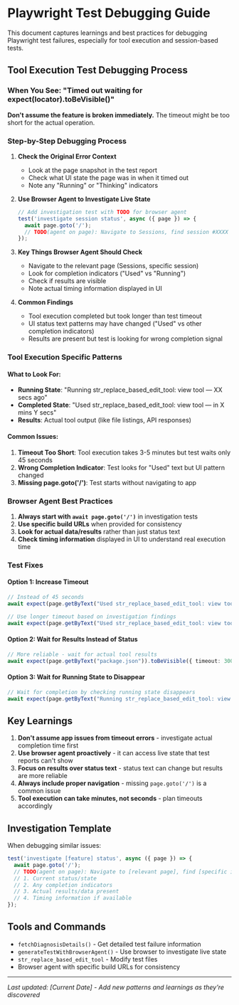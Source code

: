 # Playwright Test Debugging Guide

This document captures learnings and best practices for debugging Playwright test failures, especially for tool execution and session-based tests.

## Tool Execution Test Debugging Process

### When You See: "Timed out waiting for expect(locator).toBeVisible()"

**Don't assume the feature is broken immediately.** The timeout might be too short for the actual operation.

### Step-by-Step Debugging Process

1. **Check the Original Error Context**
   - Look at the page snapshot in the test report
   - Check what UI state the page was in when it timed out
   - Note any "Running" or "Thinking" indicators

2. **Use Browser Agent to Investigate Live State**
   ```typescript
   // Add investigation test with TODO for browser agent
   test('investigate session status', async ({ page }) => {
     await page.goto('/');
     // TODO(agent on page): Navigate to Sessions, find session #XXXX and check current status
   });
   ```

3. **Key Things Browser Agent Should Check**
   - Navigate to the relevant page (Sessions, specific session)
   - Look for completion indicators ("Used" vs "Running")
   - Check if results are visible
   - Note actual timing information displayed in UI

4. **Common Findings**
   - Tool execution completed but took longer than test timeout
   - UI status text patterns may have changed ("Used" vs other completion indicators)
   - Results are present but test is looking for wrong completion signal

### Tool Execution Specific Patterns

#### What to Look For:
- **Running State**: "Running str_replace_based_edit_tool: view tool — XX secs ago"
- **Completed State**: "Used str_replace_based_edit_tool: view tool — in X mins Y secs"
- **Results**: Actual tool output (like file listings, API responses)

#### Common Issues:
1. **Timeout Too Short**: Tool execution takes 3-5 minutes but test waits only 45 seconds
2. **Wrong Completion Indicator**: Test looks for "Used" text but UI pattern changed
3. **Missing page.goto('/')**: Test starts without navigating to app

### Browser Agent Best Practices

1. **Always start with `await page.goto('/')`** in investigation tests
2. **Use specific build URLs** when provided for consistency
3. **Look for actual data/results** rather than just status text
4. **Check timing information** displayed in UI to understand real execution time

### Test Fixes

#### Option 1: Increase Timeout
```typescript
// Instead of 45 seconds
await expect(page.getByText("Used str_replace_based_edit_tool: view tool")).toBeVisible({ timeout: 45000 });

// Use longer timeout based on investigation findings
await expect(page.getByText("Used str_replace_based_edit_tool: view tool")).toBeVisible({ timeout: 300000 }); // 5 minutes
```

#### Option 2: Wait for Results Instead of Status
```typescript
// More reliable - wait for actual tool results
await expect(page.getByText("package.json")).toBeVisible({ timeout: 300000 });
```

#### Option 3: Wait for Running State to Disappear
```typescript
// Wait for completion by checking running state disappears
await expect(page.getByText("Running str_replace_based_edit_tool: view tool")).not.toBeVisible({ timeout: 300000 });
```

## Key Learnings

1. **Don't assume app issues from timeout errors** - investigate actual completion time first
2. **Use browser agent proactively** - it can access live state that test reports can't show
3. **Focus on results over status text** - status text can change but results are more reliable
4. **Always include proper navigation** - missing `page.goto('/')` is a common issue
5. **Tool execution can take minutes, not seconds** - plan timeouts accordingly

## Investigation Template

When debugging similar issues:

```typescript
test('investigate [feature] status', async ({ page }) => {
  await page.goto('/');
  // TODO(agent on page): Navigate to [relevant page], find [specific item] and check:
  // 1. Current status/state
  // 2. Any completion indicators
  // 3. Actual results/data present
  // 4. Timing information if available
});
```

## Tools and Commands

- `fetchDiagnosisDetails()` - Get detailed test failure information
- `generateTestWithBrowserAgent()` - Use browser to investigate live state
- `str_replace_based_edit_tool` - Modify test files
- Browser agent with specific build URLs for consistency

---

*Last updated: [Current Date] - Add new patterns and learnings as they're discovered*